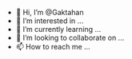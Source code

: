 - 👋 Hi, I’m @Gaktahan
- 👀 I’m interested in ...
- 🌱 I’m currently learning ...
- 💞️ I’m looking to collaborate on ...
- 📫 How to reach me ...

<!---
Gaktahan/Gaktahan is a ✨ special ✨ repository because its `README.md` (this file) appears on your GitHub profile.
You can click the Preview link to take a look at your changes.
--->

